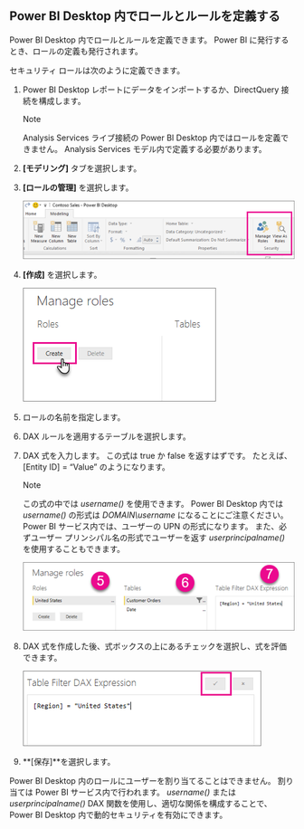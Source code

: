 ## <a name="define-roles-and-rules-within-power-bi-desktop"></a>Power BI Desktop 内でロールとルールを定義する
Power BI Desktop 内でロールとルールを定義できます。 Power BI に発行するとき、ロールの定義も発行されます。

セキュリティ ロールは次のように定義できます。

1. Power BI Desktop レポートにデータをインポートするか、DirectQuery 接続を構成します。
   
   > [!NOTE]
   > Analysis Services ライブ接続の Power BI Desktop 内ではロールを定義できません。 Analysis Services モデル内で定義する必要があります。
   > 
   > 
2. **[モデリング]** タブを選択します。
3. **[ロールの管理]** を選択します。
   
   ![](./media/rls-desktop-define-roles/powerbi-desktop-security.png)
4. **[作成]** を選択します。
   
   ![](./media/rls-desktop-define-roles/powerbi-desktop-security-create-role.png)
5. ロールの名前を指定します。 
6. DAX ルールを適用するテーブルを選択します。
7. DAX 式を入力します。 この式は true か false を返すはずです。 たとえば、[Entity ID] = “Value” のようになります。
   
   > [!NOTE]
   > この式の中では *username()* を使用できます。 Power BI Desktop 内では *username()* の形式は *DOMAIN\username* になることにご注意ください。 Power BI サービス内では、ユーザーの UPN の形式になります。 また、必ずユーザー プリンシパル名の形式でユーザーを返す *userprincipalname()* を使用することもできます。
   > 
   > 
   
   ![](./media/rls-desktop-define-roles/powerbi-desktop-security-create-rule.png)
8. DAX 式を作成した後、式ボックスの上にあるチェックを選択し、式を評価できます。
   
   ![](./media/rls-desktop-define-roles/powerbi-desktop-security-validate-dax.png)
9. **[保存]**を選択します。

Power BI Desktop 内のロールにユーザーを割り当てることはできません。 割り当ては Power BI サービス内で行われます。 *username()* または *userprincipalname()* DAX 関数を使用し、適切な関係を構成することで、Power BI Desktop 内で動的セキュリティを有効にできます。


